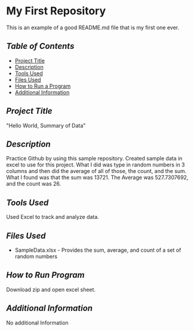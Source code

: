 # **My First Repository**
This is an example of a good README.md file that is my first one ever.

## <ins></ins>_Table of Contents_<ins>

- [Project Title](#project-title)
- [Description](#description)
- [Tools Used](#tools-used)
- [Files Used](#files-used)
- [How to Run a Program](#how-to-run-program)
- [Additional Information](#additional-information)

## _Project Title_

"Hello World, Summary of Data"

## _Description_

Practice Github by using this sample repository. Created sample data in excel to use for this project. What I did was type in random numbers in 3 columns and then did the average of all of those, the count, and the sum. What I found was that the sum was 13721. The Average was 527.7307692, and the count was 26.


## _Tools Used_

Used Excel to track and analyze data.

## _Files Used_

- SampleData.xlsx - Provides the sum, average, and count of a set of random numbers

## _How to Run Program_

Download zip and open excel sheet. 

## _Additional Information_

No additional Information
